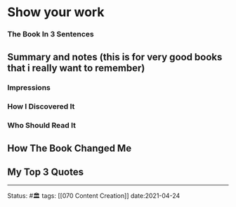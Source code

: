# Show your work

### The Book In 3 Sentences
## Summary and notes (this is for very good books that i really want to remember)

### Impressions

### How I Discovered It

### Who Should Read It


## How The Book Changed Me

## My Top 3 Quotes




---
Status: #🏛 
tags: [[070 Content Creation]]
date:2021-04-24
